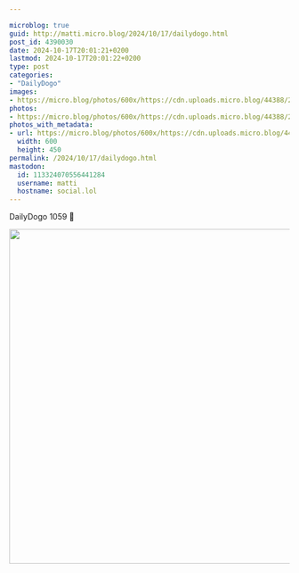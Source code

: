 ```yaml
---

microblog: true
guid: http://matti.micro.blog/2024/10/17/dailydogo.html
post_id: 4390030
date: 2024-10-17T20:01:21+0200
lastmod: 2024-10-17T20:01:22+0200
type: post
categories:
- "DailyDogo"
images:
- https://micro.blog/photos/600x/https://cdn.uploads.micro.blog/44388/2024/18997fae628b4ff28dfb7bc1142dec8e.jpg
photos:
- https://micro.blog/photos/600x/https://cdn.uploads.micro.blog/44388/2024/18997fae628b4ff28dfb7bc1142dec8e.jpg
photos_with_metadata:
- url: https://micro.blog/photos/600x/https://cdn.uploads.micro.blog/44388/2024/18997fae628b4ff28dfb7bc1142dec8e.jpg
  width: 600
  height: 450
permalink: /2024/10/17/dailydogo.html
mastodon:
  id: 113324070556441284
  username: matti
  hostname: social.lol
---
```

DailyDogo 1059 🐶

<img src="https://micro.blog/photos/600x/https://blog.martin-haehnel.de/uploads/2024/18997fae628b4ff28dfb7bc1142dec8e.jpg" width="600" alt="" />
